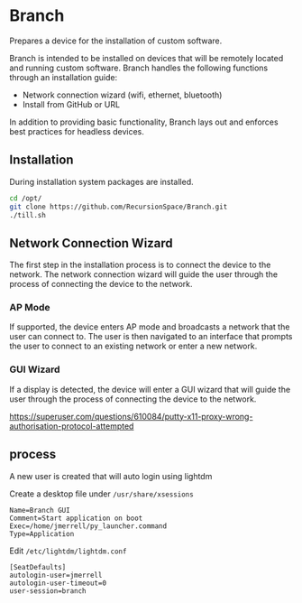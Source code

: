 # Branch

Prepares a device for the installation of custom software.

Branch is intended to be installed on devices that will be remotely located and running custom software. Branch handles the following functions through an installation guide:

- Network connection wizard (wifi, ethernet, bluetooth)
- Install from GitHub or URL

In addition to providing basic functionality, Branch lays out and enforces best practices for headless devices.

## Installation

During installation system packages are installed.

``` BASH
cd /opt/
git clone https://github.com/RecursionSpace/Branch.git
./till.sh
```

## Network Connection Wizard

The first step in the installation process is to connect the device to the network. The network connection wizard will guide the user through the process of connecting the device to the network.

### AP Mode

If supported, the device enters AP mode and broadcasts a network that the user can connect to. The user is then navigated to an interface that prompts the user to connect to an existing network or enter a new network.

### GUI Wizard

If a display is detected, the device will enter a GUI wizard that will guide the user through the process of connecting the device to the network.

https://superuser.com/questions/610084/putty-x11-proxy-wrong-authorisation-protocol-attempted


## process

A new user is created that will auto login using lightdm

Create a desktop file under `/usr/share/xsessions`

```[Desktop Entry]
Name=Branch GUI
Comment=Start application on boot
Exec=/home/jmerrell/py_launcher.command
Type=Application
```
Edit `/etc/lightdm/lightdm.conf`

```
[SeatDefaults]
autologin-user=jmerrell
autologin-user-timeout=0
user-session=branch
```
